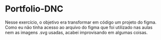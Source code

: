 # Portfolio-DNC
 Nesse exercício, o objetivo era transformar em código um projeto do figma.   Como eu não tinha acesso ao arquivo do figma que foi utilizado nas aulas nem as imagens .svg usadas, acabei improvisando em algumas coisas.
